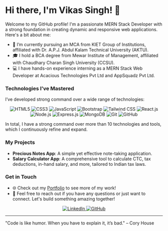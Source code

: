 # Hi there, I'm Vikas Singh! 👋

Welcome to my GitHub profile! I'm a passionate MERN Stack Developer with a strong foundation in creating dynamic and responsive web applications. Here's a bit about me:

- 🌱 I’m currently pursuing an MCA from KIET Group of Institutions, affiliated with Dr. A.P.J. Abdul Kalam Technical University (AKTU).
- 🎓 I hold a BCA degree from Mewar Institute of Management, affiliated with Chaudhary Charan Singh University (CCSU).
- 💻 I have hands-on experience interning as a MERN Stack Web Developer at Acacious Technologies Pvt Ltd and AppSquadz Pvt Ltd.

### Technologies I’ve Mastered
I’ve developed strong command over a wide range of technologies:

<p align="center">
  <img src="https://img.shields.io/badge/HTML5-%23E34F26.svg?style=for-the-badge&logo=html5&logoColor=white" alt="HTML5"/>
  <img src="https://img.shields.io/badge/CSS3-%231572B6.svg?style=for-the-badge&logo=css3&logoColor=white" alt="CSS3"/>
  <img src="https://img.shields.io/badge/JavaScript-%23F7DF1E.svg?style=for-the-badge&logo=javascript&logoColor=black" alt="JavaScript"/>
  <img src="https://img.shields.io/badge/Bootstrap-%237952B3.svg?style=for-the-badge&logo=bootstrap&logoColor=white" alt="Bootstrap"/>
  <img src="https://img.shields.io/badge/Tailwind_CSS-%2338B2AC.svg?style=for-the-badge&logo=tailwind-css&logoColor=white" alt="Tailwind CSS"/>
  <img src="https://img.shields.io/badge/React-%2361DAFB.svg?style=for-the-badge&logo=react&logoColor=black" alt="React.js"/>
  <img src="https://img.shields.io/badge/Node.js-%23339933.svg?style=for-the-badge&logo=nodedotjs&logoColor=white" alt="Node.js"/>
  <img src="https://img.shields.io/badge/Express.js-%23000000.svg?style=for-the-badge&logo=express&logoColor=white" alt="Express.js"/>
  <img src="https://img.shields.io/badge/MongoDB-%2347A248.svg?style=for-the-badge&logo=mongodb&logoColor=white" alt="MongoDB"/>
  <img src="https://img.shields.io/badge/Git-%23F05033.svg?style=for-the-badge&logo=git&logoColor=white" alt="Git"/>
  <img src="https://img.shields.io/badge/GitHub-%23181717.svg?style=for-the-badge&logo=github&logoColor=white" alt="GitHub"/>
</p>

In total, I have a strong command over more than 10 technologies and tools, which I continuously refine and expand.

### My Projects
- **Precious Notes App**: A simple yet effective note-taking application.
- **Salary Calculator App**: A comprehensive tool to calculate CTC, tax deductions, in-hand salary, and more, tailored to Indian tax laws.

### Get in Touch
- 🌐 Check out my [Portfolio](https://myportfoliobyvikassingh.netlify.app/) to see more of my work!
- 💬 Feel free to reach out if you have any questions or just want to connect. Let's build something amazing together!

<p align="center">
  <a href="https://www.linkedin.com/in/vikas-singh-123456789/">
    <img src="https://img.shields.io/badge/LinkedIn-Connect-blue?style=for-the-badge&logo=linkedin" alt="LinkedIn">
  </a>
  <a href="https://github.com/username">
    <img src="https://img.shields.io/badge/GitHub-Follow-black?style=for-the-badge&logo=github" alt="GitHub">
  </a>
</p>

---

"Code is like humor. When you have to explain it, it’s bad." – Cory House
